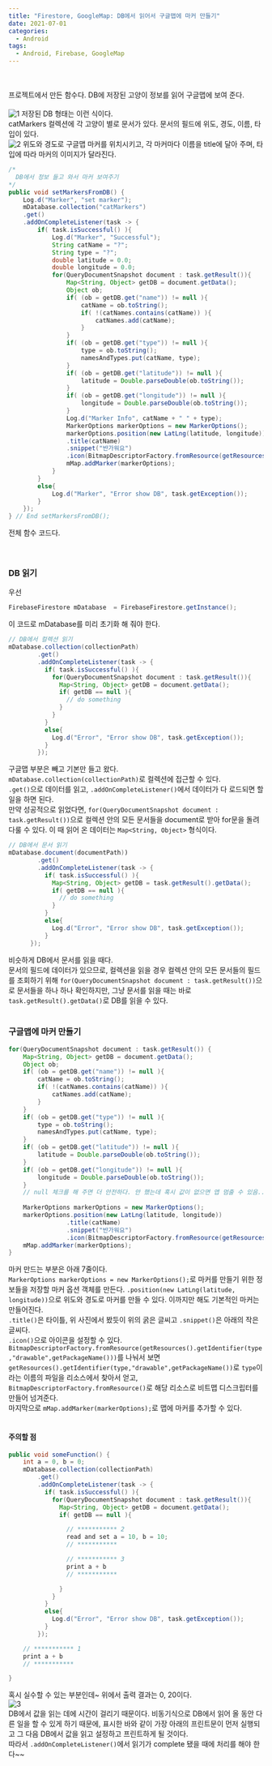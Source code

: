 ```yaml
---
title: "Firestore, GoogleMap: DB에서 읽어서 구글맵에 마커 만들기"
date: 2021-07-01
categories:
  - Android
tags:
  - Android, Firebase, GoogleMap
---
```


<br></br>
프로젝트에서 만든 함수다. DB에 저장된 고양이 정보를 읽어 구글맵에 보여 준다.
<br></br>
![1](/img/Android/3/1.PNG) 
저장된 DB 형태는 이런 식이다.  
catMarkers 컬렉션에 각 고양이 별로 문서가 있다. 문서의 필드에 위도, 경도, 이름, 타입이 있다.  
![2](/img/Android/3/2.jpg) 
위도와 경도로 구글맵 마커를 위치시키고, 각 마커마다 이름을 title에 달아 주며, 타입에 따라 마커의 이미지가 달라진다.

```java
/*
  DB에서 정보 들고 와서 마커 보여주기
*/
public void setMarkersFromDB() {
    Log.d("Marker", "set marker");
    mDatabase.collection("catMarkers")
    .get()
    .addOnCompleteListener(task -> {
        if( task.isSuccessful() ){
            Log.d("Marker", "Successful");
            String catName = "?";
            String type = "?";
            double latitude = 0.0;
            double longitude = 0.0;
            for(QueryDocumentSnapshot document : task.getResult()){
                Map<String, Object> getDB = document.getData();
                Object ob;
                if( (ob = getDB.get("name")) != null ){
                    catName = ob.toString();
                    if( !(catNames.contains(catName)) ){
                        catNames.add(catName);
                    }
                }
                if( (ob = getDB.get("type")) != null ){
                    type = ob.toString();
                    namesAndTypes.put(catName, type);
                }
                if( (ob = getDB.get("latitude")) != null ){
                    latitude = Double.parseDouble(ob.toString());
                }
                if( (ob = getDB.get("longitude")) != null ){
                    longitude = Double.parseDouble(ob.toString());
                }
                Log.d("Marker Info", catName + " " + type);
                MarkerOptions markerOptions = new MarkerOptions();
                markerOptions.position(new LatLng(latitude, longitude))
                .title(catName)
                .snippet("반가워요")
                .icon(BitmapDescriptorFactory.fromResource(getResources().getIdentifier(type,"drawable",getPackageName())));
                mMap.addMarker(markerOptions);
            }
        }
        else{
            Log.d("Marker", "Error show DB", task.getException());
        }
    });
} // End setMarkersFromDB();
```
전체 함수 코드다.  
<br></br>

### DB 읽기
우선
```java
FirebaseFirestore mDatabase  = FirebaseFirestore.getInstance();
```
이 코드로 mDatabase를 미리 초기화 해 줘야 한다.
```java
// DB에서 컬렉션 읽기
mDatabase.collection(collectionPath)
        .get()
        .addOnCompleteListener(task -> {
          if( task.isSuccessful() ){
            for(QueryDocumentSnapshot document : task.getResult()){
              Map<String, Object> getDB = document.getData();
              if( getDB == null ){
                // do something
              }
            }
          }
          else{
            Log.d("Error", "Error show DB", task.getException());
          }
        });
```
구글맵 부분은 빼고 기본만 들고 왔다.  
`mDatabase.collection(collectionPath)`로 컬렉션에 접근할 수 있다.  
`.get()`으로 데이터를 읽고, `.addOnCompleteListener()`에서 데이터가 다 로드되면 할 일을 하면 된다.  
만약 성공적으로 읽었다면, `for(QueryDocumentSnapshot document : task.getResult())`으로 컬렉션 안의 모든 문서들을 document로 받아 for문을 돌려 다룰 수 있다. 이 때 읽어 온 데이터는 `Map<String, Object>` 형식이다.

```java
// DB에서 문서 읽기
mDatabase.document(documentPath))
        .get()
        .addOnCompleteListener(task -> {
          if( task.isSuccessful() ){
            Map<String, Object> getDB = task.getResult().getData();
            if( getDB == null ){
              // do something
            }
          }
          else{
            Log.d("Error", "Error show DB", task.getException());
          }
      });
```
비슷하게 DB에서 문서를 읽을 때다.  
문서의 필드에 데이터가 있으므로, 컬렉션을 읽을 경우 컬렉션 안의 모든 문서들의 필드를 조회하기 위해 `for(QueryDocumentSnapshot document : task.getResult())`으로 문서들을 하나 하나 확인하지만, 그냥 문서를 읽을 때는 바로 `task.getResult().getData()`로 DB를 읽을 수 있다.
<br></br>

### 구글맵에 마커 만들기
```java
for(QueryDocumentSnapshot document : task.getResult()) {
    Map<String, Object> getDB = document.getData();
    Object ob;
    if( (ob = getDB.get("name")) != null ){
        catName = ob.toString();
        if( !(catNames.contains(catName)) ){
            catNames.add(catName);
        }
    }
    if( (ob = getDB.get("type")) != null ){
        type = ob.toString();
        namesAndTypes.put(catName, type);
    }
    if( (ob = getDB.get("latitude")) != null ){
        latitude = Double.parseDouble(ob.toString());
    }
    if( (ob = getDB.get("longitude")) != null ){
        longitude = Double.parseDouble(ob.toString());
    }
    // null 체크를 해 주면 더 안전하다. 안 했는데 혹시 값이 없으면 앱 멈출 수 있음...
    
    MarkerOptions markerOptions = new MarkerOptions();
    markerOptions.position(new LatLng(latitude, longitude))
                .title(catName)
                .snippet("반가워요")
                .icon(BitmapDescriptorFactory.fromResource(getResources().getIdentifier(type,"drawable",getPackageName())));
    mMap.addMarker(markerOptions);
}
```
마커 만드는 부분은 아래 7줄이다.  
`MarkerOptions markerOptions = new MarkerOptions();`로 마커를 만들기 위한 정보들을 저장할 마커 옵션 객체를 만든다. `.position(new LatLng(latitude, longitude))`으로 위도와 경도로 마커를 만들 수 있다. 이까지만 해도 기본적인 마커는 만들어진다.  
`.title()`은 타이틀, 위 사진에서 봤듯이 위의 굵은 글씨고 `.snippet()`은 아래의 작은 글씨다.  
`.icon()`으로 아이콘을 설정할 수 있다.  
`BitmapDescriptorFactory.fromResource(getResources().getIdentifier(type,"drawable",getPackageName()))`를 나눠서 보면  
`getResources().getIdentifier(type,"drawable",getPackageName())`로 `type`이라는 이름의 파일을 리소스에서 찾아서 얻고,  
`BitmapDescriptorFactory.fromResource()`로 해당 리소스로 비트맵 디스크립터를 만들어 넘겨준다.  
마지막으로 `mMap.addMarker(markerOptions);`로 맵에 마커를 추가할 수 있다.
<br></br>

#### 주의할 점
```java
public void someFunction() {
    int a = 0, b = 0;
    mDatabase.collection(collectionPath)
        .get()
        .addOnCompleteListener(task -> {
          if( task.isSuccessful() ){
            for(QueryDocumentSnapshot document : task.getResult()){
              Map<String, Object> getDB = document.getData();
              if( getDB == null ){

                // *********** 2
                read and set a = 10, b = 10;
                // ***********

                // *********** 3
                print a + b
                // ***********

              }
            }
          }
          else{
            Log.d("Error", "Error show DB", task.getException());
          }
        });

    // *********** 1
    print a + b
    // ***********

}
```
혹시 실수할 수 있는 부분인데~ 위에서 출력 결과는 0, 20이다.  
![3](/img/Android/3/3.PNG)  
DB에서 값을 읽는 데에 시간이 걸리기 때문이다. 비동기식으로 DB에서 읽어 올 동안 다른 일을 할 수 있게 하기 때문에, 표시한 바와 같이 가장 아래의 프린트문이 먼저 실행되고 그 다음 DB에서 값을 읽고 설정하고 프린트하게 될 것이다.  
따라서 `.addOnCompleteListener()`에서 읽기가 complete 됐을 때에 처리를 해야 한다~~  

